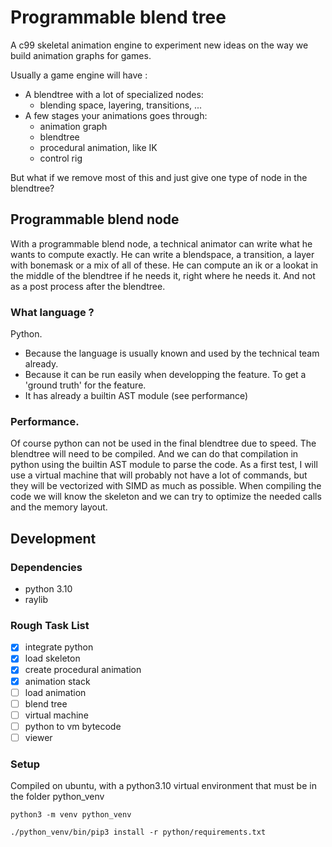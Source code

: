 # Programmable blend tree

A c99 skeletal animation engine to experiment new ideas on the way we build animation graphs for games.

Usually a game engine will have :
* A blendtree with a lot of specialized nodes: 
    * blending space, layering, transitions, ...
* A few stages your animations goes through:
    * animation graph
    * blendtree
    * procedural animation, like IK
    * control rig

But what if we remove most of this and just give one type of node in the blendtree?  

## Programmable blend node

With a programmable blend node, a technical animator can write what he wants to compute exactly. He can write a blendspace, a transition, a layer with bonemask or a mix of all of these. He can compute an ik or a lookat in the middle of the blendtree if he needs it, right where he needs it. And not as a post process after the blendtree.

### What language ?
Python.  
* Because the language is usually known and used by the technical team already.
* Because it can be run easily when developping the feature. To get a 'ground truth' for the feature.
* It has already a builtin AST module (see performance)

### Performance.
Of course python can not be used in the final blendtree due to speed. The blendtree will need to be compiled. And we can do that compilation in python using the builtin AST module to parse the code. As a first test, I will use a virtual machine that will probably not have a lot of commands, but they will be vectorized with SIMD as much as possible. When compiling the code we will know the skeleton and we can try to optimize the needed calls and the memory layout.

## Development
### Dependencies

* python 3.10
* raylib

### Rough Task List

- [x] integrate python
- [x] load skeleton
- [x] create procedural animation
- [x] animation stack
- [ ] load animation
- [ ] blend tree
- [ ] virtual machine
- [ ] python to vm bytecode
- [ ] viewer

### Setup
Compiled on ubuntu, with a python3.10 virtual environment that must be in the folder python_venv

```
python3 -m venv python_venv

./python_venv/bin/pip3 install -r python/requirements.txt
```

